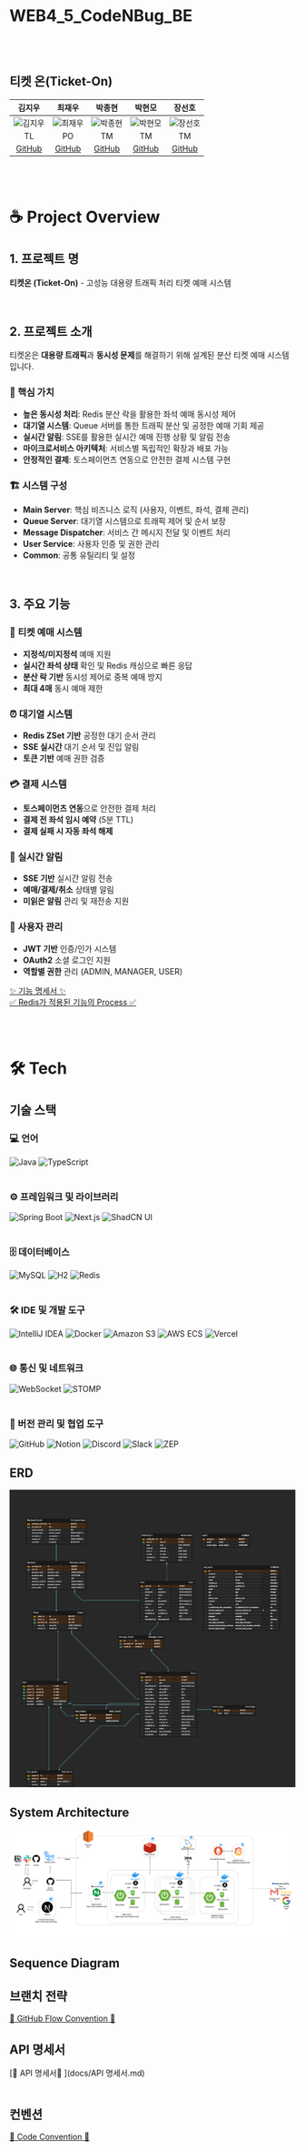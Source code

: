 # WEB4_5_CodeNBug_BE


<br/>
<br/>

## 티켓 온(Ticket-On)

|                                                        김지우                                                        |                최재우                 |                박종현                 |                박현모                 |                장선호                 
|:-----------------------------------------------------------------------------------------------------------------:|:----------------------------------:|:----------------------------------:|:----------------------------------:|:----------------------------------:|
| <img src="https://github.com/user-attachments/assets/dbecdb79-a05d-48e0-b4ee-149284d8aef4" alt="김지우" width="150"> | <img src="https://avatars.githubusercontent.com/u/51539046?v=4" alt="최재우" width="150"> | <img src="https://github.com/user-attachments/assets/1a83e793-7709-415a-9f5b-e09b7ab20eca" alt="박종현" width="150"> | <img src="https://github.com/user-attachments/assets/a9b4745a-93fb-424f-8acb-f26d31c8be80" alt="박현모" width="150"> | <img src="https://avatars.githubusercontent.com/u/92978663?s=400&v=4" alt="장선호" width="150"> |
|                                                        TL                                                         |                 PO                 |                 TM                 |                 TM                 |                 TM                 |
|                                      [GitHub](https://github.com/omegafrog)                                       |             [GitHub](https://github.com/cjw0324)             |             [GitHub](https://github.com/joungGo)             |             [GitHub](https://github.com/Emokido)             |             [GitHub](https://github.com/ohnoesganj)             |

<br/>
<br/>

# ☕ Project Overview

## 1. 프로젝트 명

**티켓온 (Ticket-On)** - 고성능 대용량 트래픽 처리 티켓 예매 시스템

<br/>

## 2. 프로젝트 소개

티켓온은 **대용량 트래픽**과 **동시성 문제**를 해결하기 위해 설계된 분산 티켓 예매 시스템입니다.

### 🎯 핵심 가치

- **높은 동시성 처리**: Redis 분산 락을 활용한 좌석 예매 동시성 제어
- **대기열 시스템**: Queue 서버를 통한 트래픽 분산 및 공정한 예매 기회 제공
- **실시간 알림**: SSE를 활용한 실시간 예매 진행 상황 및 알림 전송
- **마이크로서비스 아키텍처**: 서비스별 독립적인 확장과 배포 가능
- **안정적인 결제**: 토스페이먼츠 연동으로 안전한 결제 시스템 구현

### 🏗️ 시스템 구성

- **Main Server**: 핵심 비즈니스 로직 (사용자, 이벤트, 좌석, 결제 관리)
- **Queue Server**: 대기열 시스템으로 트래픽 제어 및 순서 보장
- **Message Dispatcher**: 서비스 간 메시지 전달 및 이벤트 처리
- **User Service**: 사용자 인증 및 권한 관리
- **Common**: 공통 유틸리티 및 설정

<br/>

## 3. 주요 기능

### 🎫 **티켓 예매 시스템**

- **지정석/미지정석** 예매 지원
- **실시간 좌석 상태** 확인 및 Redis 캐싱으로 빠른 응답
- **분산 락 기반** 동시성 제어로 중복 예매 방지
- **최대 4매** 동시 예매 제한

### ⏰ **대기열 시스템**

- **Redis ZSet 기반** 공정한 대기 순서 관리
- **SSE 실시간** 대기 순서 및 진입 알림
- **토큰 기반** 예매 권한 검증

### 💳 **결제 시스템**

- **토스페이먼츠 연동**으로 안전한 결제 처리
- **결제 전 좌석 임시 예약** (5분 TTL)
- **결제 실패 시 자동 좌석 해제**

### 🔔 **실시간 알림**

- **SSE 기반** 실시간 알림 전송
- **예매/결제/취소** 상태별 알림
- **미읽은 알림** 관리 및 재전송 지원

### 👤 **사용자 관리**

- **JWT 기반** 인증/인가 시스템
- **OAuth2** 소셜 로그인 지원
- **역할별 권한** 관리 (ADMIN, MANAGER, USER)

[✨ 기능 명세서 ✨](docs/기능_명세서.md)<br/>
[✅ Redis가 적용된 기능의 Process ✅]()
 
<br/>
<br/>


# 🛠️ Tech

## 기술 스택
### 💻 언어
<div align="left">
  <img src="https://img.shields.io/badge/Java-007396?style=for-the-badge&logo=openjdk&logoColor=white" alt="Java" />
  <img src="https://img.shields.io/badge/TypeScript-3178C6?style=for-the-badge&logo=typescript&logoColor=white" alt="TypeScript" />
</div>

<br/>

### ⚙️ 프레임워크 및 라이브러리
<div align="left">
  <img src="https://img.shields.io/badge/Spring_Boot-6DB33F?style=for-the-badge&logo=springboot&logoColor=white" alt="Spring Boot" />
  <img src="https://img.shields.io/badge/Next.js-000000?style=for-the-badge&logo=nextdotjs&logoColor=white" alt="Next.js" />
  <img src="https://img.shields.io/badge/Shadcn_UI-111827?style=for-the-badge&logoColor=white" alt="ShadCN UI" />
</div>

<br/>

### 🗄️ 데이터베이스
<div align="left">
  <img src="https://img.shields.io/badge/MySQL-4479A1?style=for-the-badge&logo=mysql&logoColor=white" alt="MySQL" />
  <img src="https://img.shields.io/badge/H2-ACD3C7?style=for-the-badge&logo=h2&logoColor=white" alt="H2" />
  <img src="https://img.shields.io/badge/Redis-DC382D?style=for-the-badge&logo=redis&logoColor=white" alt="Redis" />
</div>

<br/>

### 🛠️ IDE 및 개발 도구
<div align="left">
  <img src="https://img.shields.io/badge/IntelliJ_IDEA-000000?style=for-the-badge&logo=intellijidea&logoColor=white" alt="IntelliJ IDEA" />
  <img src="https://img.shields.io/badge/Docker-2496ED?style=for-the-badge&logo=docker&logoColor=white" alt="Docker" />
  <img src="https://img.shields.io/badge/Amazon_S3-569A31?style=for-the-badge&logo=amazon-s3&logoColor=white" alt="Amazon S3" />
  <img src="https://img.shields.io/badge/AWS_ECS-232F3E?style=for-the-badge&logo=amazonaws&logoColor=white" alt="AWS ECS" />
  <img src="https://img.shields.io/badge/Vercel-000000?style=for-the-badge&logo=vercel&logoColor=white" alt="Vercel" />
</div>

<br/>

### 🌐 통신 및 네트워크
<div align="left">
  <img src="https://img.shields.io/badge/WebSocket-000000?style=for-the-badge&logo=websocket&logoColor=white" alt="WebSocket" />
  <img src="https://img.shields.io/badge/STOMP-82B541?style=for-the-badge&logoColor=white" alt="STOMP" />
</div>

<br/>

### 🔗 버전 관리 및 협업 도구
<div align="left">
  <img src="https://img.shields.io/badge/GitHub-181717?style=for-the-badge&logo=github&logoColor=white" alt="GitHub" />
  <img src="https://img.shields.io/badge/Notion-000000?style=for-the-badge&logo=notion&logoColor=white" alt="Notion" />
  <img src="https://img.shields.io/badge/Discord-5865F2?style=for-the-badge&logo=discord&logoColor=white" alt="Discord" />
  <img src="https://img.shields.io/badge/Slack-4A154B?style=for-the-badge&logo=slack&logoColor=white" alt="Slack" />
  <img src="https://img.shields.io/badge/ZEP-FF9E0F?style=for-the-badge&logoColor=white" alt="ZEP" />
</div>



## ERD

<img src="docs/티켓팅 ERD v2.png" alt="ERD"/>

## System Architecture

<img src="docs/최종프로젝트구조도.svg" />


## Sequence Diagram



## 브랜치 전략
[🔧 GitHub Flow Convention 🔧]()

## API 명세서

[🔖 API 명세서🔖 ](docs/API 명세서.md)
<br/>
<br/>

## 컨벤션

[📌 Code Convention 📌]()
